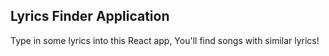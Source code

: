 ## Lyrics Finder Application

Type in some lyrics into this React app, You'll find songs with similar lyrics! 

